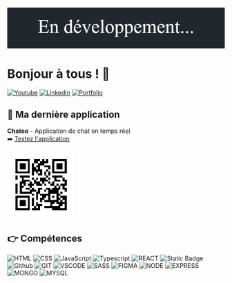 ![banner](./banner_dark.png)

# Bonjour à tous ! 👋

<a href='http://bit.ly/3IzCeYf' target="_blank"><img alt='Youtube' src='https://img.shields.io/badge/YouTube-%23FF0000.svg?style=for-the-badge&logo=YouTube&logoColor=white'/></a>
<a href='https://www.linkedin.com/in/c-bourdon/' target="_blank"><img alt='Linkedin' src='https://img.shields.io/badge/Linkedin-blue?style=for-the-badge&logo=Linkedin&logoColor=white'/></a>
<a href='https://cyril-develop.fr/' target="_blank"><img alt='Portfolio' src='https://img.shields.io/badge/PORTFOLIO-%23263B40?style=for-the-badge'/></a>

## 🚀 Ma dernière application
**Chateo** - Application de chat en temps réel  
➡️ [Testez l'application](https://chateo.fr)<br>

![banner](./qr-code.png)

## 👉 Compétences

![HTML](https://img.shields.io/badge/HTML-%23FFac45.svg?&style=for-the-badge&logo=html5&logoColor=white&color=orange)
![CSS](https://img.shields.io/badge/CSS-%23FFac45.svg?&style=for-the-badge&logo=css3&logoColor=white&color=blue)
![JavaScript](https://img.shields.io/badge/JAVASCRIPT-%23FFac45.svg?&style=for-the-badge&logo=javascript&logoColor=white&color=yellow)
![Typescript](https://img.shields.io/badge/Typescript-blue?style=for-the-badge&logo=Typescript&logoColor=white)
![REACT](https://img.shields.io/badge/React-005C84?style=for-the-badge&logo=react&logoColor=white)
![Static Badge](https://img.shields.io/badge/Redux-purple?style=for-the-badge&logo=react)
![Github](http://img.shields.io/badge/github-%231877F2.svg?&style=for-the-badge&logo=github&logoColor=white&color=black)
![GIT](https://img.shields.io/badge/GIT-E44C30?style=for-the-badge&logo=git&logoColor=white)
![VSCODE](https://img.shields.io/badge/Visual_Studio_Code-0078D4?style=for-the-badge&logo=visual%20studio%20code&logoColor=white)
![SASS](https://img.shields.io/badge/Sass-CC6699?style=for-the-badge&logo=sass&logoColor=white)
![FIGMA](https://img.shields.io/badge/figma-%23F24E1E.svg?style=for-the-badge&logo=figma&logoColor=white)
![NODE](https://img.shields.io/badge/Node.js-43853D?style=for-the-badge&logo=node.js&logoColor=white)
![EXPRESS](https://img.shields.io/badge/Express.js-404D59?style=for-the-badge)
![MONGO](https://img.shields.io/badge/MongoDB-4EA94B?style=for-the-badge&logo=mongodb&logoColor=white)
![MYSQL](https://img.shields.io/badge/MySQL-005C84?style=for-the-badge&logo=mysql&logoColor=white)


